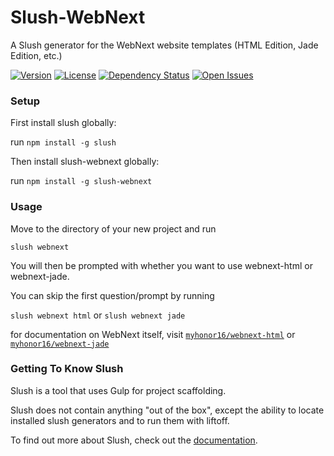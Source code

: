 Slush-WebNext
=============

A Slush generator for the WebNext website templates (HTML Edition, Jade Edition, etc.)

[![Version][version-img]][version-url] [![License][license-img]][license-url] [![Dependency Status][gemnasium-img]][gemnasium-url] [![Open Issues][issues-img]][issues-url]

### Setup

First install slush globally: 

run `npm install -g slush`

Then install slush-webnext globally: 

run `npm install -g slush-webnext` 

### Usage

Move to the directory of your new project and run

`slush webnext`

You will then be prompted with whether you want to use webnext-html or webnext-jade.

You can skip the first question/prompt by running 

`slush webnext html` or `slush webnext jade`

for documentation on WebNext itself, visit [`myhonor16/webnext-html`][webnext-html-repo] or [`myhonor16/webnext-jade`][webnext-jade-repo]

### Getting To Know Slush

Slush is a tool that uses Gulp for project scaffolding.

Slush does not contain anything "out of the box", except the ability to locate installed slush generators and to run them with liftoff.

To find out more about Slush, check out the [documentation](https://github.com/slushjs/slush).

[version-url]: https://github.com/myhonor16/slush-webnext/releases
[version-img]: http://img.shields.io/badge/Version-3.0.3-brightgreen.svg?style=flat
[license-url]: https://github.com/myhonor16/slush-webnext/blob/master/LICENSE
[license-img]: http://img.shields.io/badge/License-MIT-blue.svg?style=flat
[gemnasium-url]: https://gemnasium.com/myhonor16/slush-webnext
[gemnasium-img]: http://img.shields.io/gemnasium/myhonor16/slush-webnext.svg?style=flat
[issues-url]: https://github.com/myhonor16/slushwebnext/issues
[issues-img]: http://img.shields.io/github/issues/myhonor16/slush-webnext.svg?style=flat

[webnext-html-repo]: https://github.com/myhonor16/webnext-html
[webnext-jade-repo]: https://github.com/myhonor16/webnext-jade
